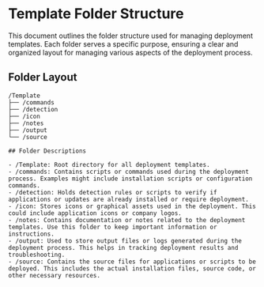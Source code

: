 # Template Folder Structure

This document outlines the folder structure used for managing deployment templates. Each folder serves a specific purpose, ensuring a clear and organized layout for managing various aspects of the deployment process.

## Folder Layout

```plaintext
/Template
├── /commands
├── /detection
├── /icon
├── /notes
├── /output
└── /source

## Folder Descriptions

- /Template: Root directory for all deployment templates.
- /commands: Contains scripts or commands used during the deployment process. Examples might include installation scripts or configuration commands.
- /detection: Holds detection rules or scripts to verify if applications or updates are already installed or require deployment.
- /icon: Stores icons or graphical assets used in the deployment. This could include application icons or company logos.
- /notes: Contains documentation or notes related to the deployment templates. Use this folder to keep important information or instructions.
- /output: Used to store output files or logs generated during the deployment process. This helps in tracking deployment results and troubleshooting.
- /source: Contains the source files for applications or scripts to be deployed. This includes the actual installation files, source code, or other necessary resources.